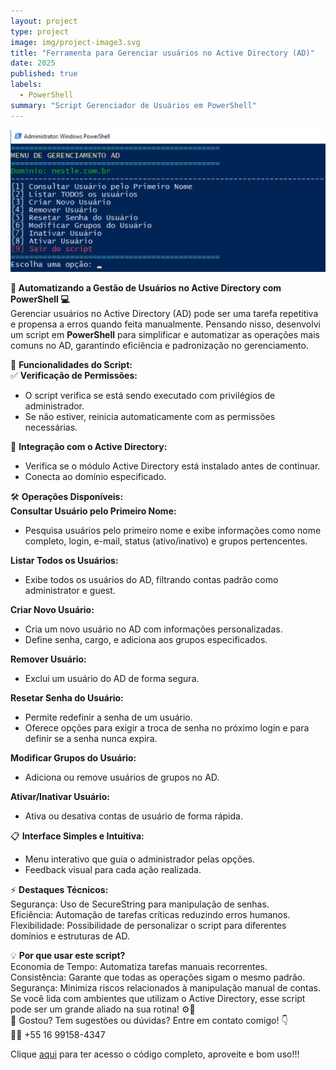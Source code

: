 ```yaml
---
layout: project
type: project
image: img/project-image3.svg
title: "Ferramenta para Gerenciar usuários no Active Directory (AD)"
date: 2025
published: true
labels:
  - PowerShell
summary: "Script Gerenciador de Usuários em PowerShell"
---
```


<img class="img-fluid" src="../img/ManipulaAD.png">

<b>🚀 Automatizando a Gestão de Usuários no Active Directory com PowerShell 💻</b> <br/>
Gerenciar usuários no Active Directory (AD) pode ser uma tarefa repetitiva e propensa a erros quando feita manualmente. Pensando nisso, desenvolvi um script em <b>PowerShell</b> para simplificar e automatizar as operações mais comuns no AD, garantindo eficiência e padronização no gerenciamento.

🎯 <b>Funcionalidades do Script:</b> <br/>
✅ <b>Verificação de Permissões:</b> <br/>
- O script verifica se está sendo executado com privilégios de administrador. <br/>
- Se não estiver, reinicia automaticamente com as permissões necessárias. <br/>

📂 <b>Integração com o Active Directory:</b> <br/>
- Verifica se o módulo Active Directory está instalado antes de continuar. <br/>
- Conecta ao domínio especificado. <br/>

🛠️ <b>Operações Disponíveis:</b> <br/>
<b>Consultar Usuário pelo Primeiro Nome:</b> <br/>
- Pesquisa usuários pelo primeiro nome e exibe informações como nome completo, login, e-mail, status (ativo/inativo) e grupos pertencentes. <br/>

<b>Listar Todos os Usuários:</b> <br/>
- Exibe todos os usuários do AD, filtrando contas padrão como administrator e guest. <br/>

<b>Criar Novo Usuário:</b> <br/>
- Cria um novo usuário no AD com informações personalizadas. <br/>
- Define senha, cargo, e adiciona aos grupos especificados. <br/>

<b>Remover Usuário:</b> <br/>
- Exclui um usuário do AD de forma segura. <br/>

<b>Resetar Senha do Usuário:</b> <br/>
- Permite redefinir a senha de um usuário. <br/>
- Oferece opções para exigir a troca de senha no próximo login e para definir se a senha nunca expira. <br/>

<b>Modificar Grupos do Usuário:</b> <br/>
- Adiciona ou remove usuários de grupos no AD. <br/>

<b>Ativar/Inativar Usuário:</b> <br/>
- Ativa ou desativa contas de usuário de forma rápida. <br/>

📋 <b>Interface Simples e Intuitiva:</b> <br/>
- Menu interativo que guia o administrador pelas opções. <br/>
- Feedback visual para cada ação realizada. <br/>

⚡ <b>Destaques Técnicos:</b> <br/>
Segurança: Uso de SecureString para manipulação de senhas. <br/>
Eficiência: Automação de tarefas críticas reduzindo erros humanos. <br/>
Flexibilidade: Possibilidade de personalizar o script para diferentes domínios e estruturas de AD. <br/>

💡 <b>Por que usar este script?</b> <br/>
Economia de Tempo: Automatiza tarefas manuais recorrentes. <br/>
Consistência: Garante que todas as operações sigam o mesmo padrão. <br/>
Segurança: Minimiza riscos relacionados à manipulação manual de contas. <br/>
Se você lida com ambientes que utilizam o Active Directory, esse script pode ser um grande aliado na sua rotina! ⚙️🔐 <br/>
💬 Gostou? Tem sugestões ou dúvidas? Entre em contato comigo! 👇 <br/>
📲💬 +55 16 99158-4347

Clique [aqui](https://github.com/igordriguess/Python/blob/main/ManipulaAD.py) para ter acesso o código completo, aproveite e bom uso!!!
